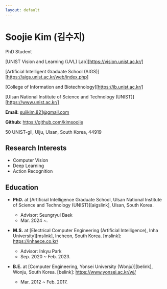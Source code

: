 ```yaml
---
layout: default
---
```


# Soojie Kim (김수지)

PhD Student


[UNIST Vision and Learning (UVL) Lab][https://vision.unist.ac.kr/]

[Artificial Intelligent Graduate School (AIGS)][https://aigs.unist.ac.kr/web/index.php]

[College of Information and Biotechnology][https://ib.unist.ac.kr/]

[Ulsan National Institute of Science and Technology (UNIST)][https://www.unist.ac.kr/]


**Email:** sujikim.821@gmail.com

**Github:** https://github.com/kimsoojie

50 UNIST-gil, Ulju, Ulsan, South Korea, 44919

## Research Interests
* Computer Vision
* Deep Learning
* Action Recognition

## Education
* **PhD.** at [Artificial Intelligence Graduate School, Ulsan National Institute of Science and Technology (UNIST)][aigslink], Ulsan, South Korea.
    - Advisor: Seungryul Baek 
    - Mar. 2024 ~.


* **M.S.** at [Electrical Computer Engineering (Artificial Intelligence), Inha University][mslink], Incheon, South Korea.
[mslink]: https://inhaece.co.kr/
    - Advisor: Inkyu Park 
    - Sep. 2020 ~ Feb. 2023.


* **B.E.** at [Computer Engineering, Yonsei University (Wonju)][belink], Wonju, South Korea.
[belink]: https://www.yonsei.ac.kr/wj/
    - Mar. 2012 ~ Feb. 2017.
